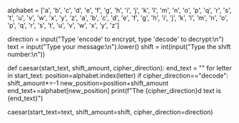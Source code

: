alphabet = ['a', 'b', 'c', 'd', 'e', 'f', 'g', 'h', 'i', 'j', 'k', 'l', 'm', 'n', 'o', 'p', 'q', 'r', 's', 't', 'u', 'v', 'w', 'x', 'y', 'z', 'a', 'b', 'c', 'd', 'e', 'f', 'g', 'h', 'i', 'j', 'k', 'l', 'm', 'n', 'o', 'p', 'q', 'r', 's', 't', 'u', 'v', 'w', 'x', 'y', 'z']

direction = input("Type 'encode' to encrypt, type 'decode' to decrypt:\n")
text = input("Type your message:\n").lower()
shift = int(input("Type the shift number:\n"))

def caesar(start_text, shift_amount, cipher_direction):
  end_text = ""
  for letter in start_text:
    position=alphabet.index(letter)
    if cipher_direction=="decode":
      shift_amount*=-1
    new_position=position+shift_amount
    end_text+=alphabet[new_position]
  print(f"The {cipher_direction}d text is {end_text}")
     
caesar(start_text=text, shift_amount=shift, cipher_direction=direction)
